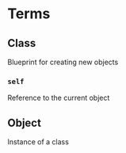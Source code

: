 # Terms

## Class

Blueprint for creating new objects

### `self`

Reference to the current object

## Object

Instance of a class
